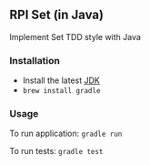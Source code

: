 ## RPI Set (in Java)

Implement Set TDD style with Java

### Installation

* Install the latest [JDK](http://www.oracle.com/technetwork/java/javase/downloads/jdk8-downloads-2133151.html)
* `brew install gradle`

### Usage

To run application:
`gradle run`

To run tests:
`gradle test`
